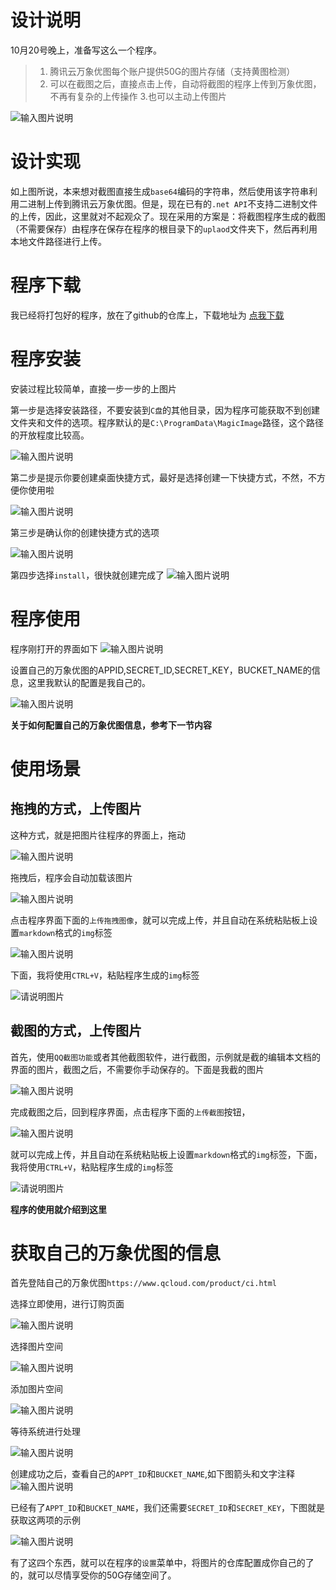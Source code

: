 # 设计说明
10月20号晚上，准备写这么一个程序。

>1. 腾讯云万象优图每个账户提供50G的图片存储（支持黄图检测）
>2. 可以在截图之后，直接点击上传，自动将截图的程序上传到万象优图，不再有复杂的上传操作 
>3.也可以主动上传图片

![输入图片说明](http://git.oschina.net/uploads/images/2016/1021/111341_5727b802_461425.jpeg "在这里输入图片标题")


# 设计实现

如上图所说，本来想对截图直接生成`base64`编码的字符串，然后使用该字符串利用二进制上传到腾讯云万象优图。但是，现在已有的`.net API`不支持二进制文件的上传，因此，这里就对不起观众了。现在采用的方案是：将截图程序生成的截图（不需要保存）由程序在保存在程序的根目录下的`uplaod`文件夹下，然后再利用本地文件路径进行上传。

# 程序下载
我已经将打包好的程序，放在了github的仓库上，下载地址为
[点我下载](https://github.com/sixtrees/MagicImage/releases)

# 程序安装

安装过程比较简单，直接一步一步的上图片

第一步是选择安装路径，不要安装到`C盘`的其他目录，因为程序可能获取不到创建文件夹和文件的选项。程序默认的是`C:\ProgramData\MagicImage`路径，这个路径的开放程度比较高。    

![输入图片说明](http://git.oschina.net/uploads/images/2016/1021/112056_4ecdb2b7_461425.png "在这里输入图片标题")


第二步是提示你要创建桌面快捷方式，最好是选择创建一下快捷方式，不然，不方便你使用啦

![输入图片说明](http://git.oschina.net/uploads/images/2016/1021/111819_d6866e4c_461425.png "在这里输入图片标题")

第三步是确认你的创建快捷方式的选项

![输入图片说明](http://git.oschina.net/uploads/images/2016/1021/111946_730c01b2_461425.png "在这里输入图片标题")

第四步选择`install`，很快就创建完成了
![输入图片说明](http://git.oschina.net/uploads/images/2016/1021/112006_20245662_461425.png "在这里输入图片标题")

# 程序使用

程序刚打开的界面如下
![输入图片说明](http://git.oschina.net/uploads/images/2016/1021/112314_0f327250_461425.png "在这里输入图片标题")

设置自己的万象优图的APPID,SECRET_ID,SECRET_KEY，BUCKET_NAME的信息，这里我默认的配置是我自己的。

![输入图片说明](http://git.oschina.net/uploads/images/2016/1021/112424_ae51ba8f_461425.png "在这里输入图片标题")

**关于如何配置自己的万象优图信息，参考下一节内容**

# 使用场景

## 拖拽的方式，上传图片

这种方式，就是把图片往程序的界面上，拖动

![输入图片说明](http://git.oschina.net/uploads/images/2016/1021/112642_9efa9867_461425.png "在这里输入图片标题")

拖拽后，程序会自动加载该图片

![输入图片说明](http://git.oschina.net/uploads/images/2016/1021/112738_24bb1a08_461425.png "在这里输入图片标题")

点击程序界面下面的`上传拖拽图像`，就可以完成上传，并且自动在系统粘贴板上设置`markdown`格式的`img`标签


![输入图片说明](http://git.oschina.net/uploads/images/2016/1021/112854_ebabd27f_461425.png "在这里输入图片标题")

下面，我将使用`CTRL+V`，粘贴程序生成的`img`标签

![请说明图片](http://store001-10049741.image.myqcloud.com/54b50084-b5f0-4b83-b6ee-f1533e99bda0)


## 截图的方式，上传图片

首先，使用`QQ截图功能`或者其他截图软件，进行截图，示例就是截的编辑本文档的界面的图片，截图之后，不需要你手动保存的。下面是我截的图片

![输入图片说明](http://git.oschina.net/uploads/images/2016/1021/113340_7bb93a26_461425.png "在这里输入图片标题")

完成截图之后，回到程序界面，点击程序下面的`上传截图`按钮，

![输入图片说明](http://git.oschina.net/uploads/images/2016/1021/113422_d76d30ba_461425.png "在这里输入图片标题")

就可以完成上传，并且自动在系统粘贴板上设置`markdown`格式的`img`标签，下面，我将使用`CTRL+V`，粘贴程序生成的`img`标签

![请说明图片](http://store001-10049741.image.myqcloud.com/5ae7fdbc-fb89-4cab-82ef-91c1c648fc9b)

**程序的使用就介绍到这里**

# 获取自己的万象优图的信息

首先登陆自己的万象优图`https://www.qcloud.com/product/ci.html`

选择立即使用，进行订购页面

![输入图片说明](http://git.oschina.net/uploads/images/2016/1021/113702_bc3c61d4_461425.png "在这里输入图片标题")

选择图片空间

![输入图片说明](http://git.oschina.net/uploads/images/2016/1021/113756_dd53a7b0_461425.png "在这里输入图片标题")

添加图片空间

![输入图片说明](http://git.oschina.net/uploads/images/2016/1021/113823_82d1dcfb_461425.png "在这里输入图片标题")

等待系统进行处理

![输入图片说明](http://git.oschina.net/uploads/images/2016/1021/113916_82bbb995_461425.png "在这里输入图片标题")

创建成功之后，查看自己的`APPT_ID`和`BUCKET_NAME`,如下图箭头和文字注释
![输入图片说明](http://git.oschina.net/uploads/images/2016/1021/114810_8b96d7ad_461425.png "在这里输入图片标题")

已经有了`APPT_ID`和`BUCKET_NAME`，我们还需要`SECRET_ID`和`SECRET_KEY`，下图就是获取这两项的示例

![输入图片说明](http://git.oschina.net/uploads/images/2016/1021/114944_f8261feb_461425.png "在这里输入图片标题")

有了这四个东西，就可以在程序的`设置`菜单中，将图片的仓库配置成你自己的了的，就可以尽情享受你的50G存储空间了。
